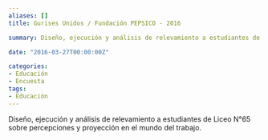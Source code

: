 ```yaml
---
aliases: []
title: Gurises Unidos / Fundación PEPSICO - 2016

summary: Diseño, ejecución y análisis de relevamiento a estudiantes de Liceo N°65 sobre percepciones y proyección en el mundo del trabajo.  

date: "2016-03-27T00:00:00Z"

categories:
- Educación
- Encuesta
tags:
- Educación
---
```


Diseño, ejecución y análisis de relevamiento a estudiantes de Liceo N°65 sobre percepciones y proyección en el mundo del trabajo. 